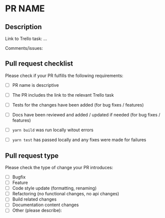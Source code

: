 # PR NAME
## Description
Link to Trello task: ...

Comments/issues:


## Pull request checklist

Please check if your PR fulfills the following requirements:
- [ ] PR name is descriptive
- [ ] The PR includes the link to the relevant Trello task
- [ ] Tests for the changes have been added (for bug fixes / features)
- [ ] Docs have been reviewed and added / updated if needed (for bug fixes / features)

- [ ] `yarn build` was run locally witout errors
- [ ] `yarn test` has passed locally and any fixes were made for failures


## Pull request type

Please check the type of change your PR introduces:
- [ ] Bugfix
- [ ] Feature
- [ ] Code style update (formatting, renaming)
- [ ] Refactoring (no functional changes, no api changes)
- [ ] Build related changes
- [ ] Documentation content changes
- [ ] Other (please describe):
